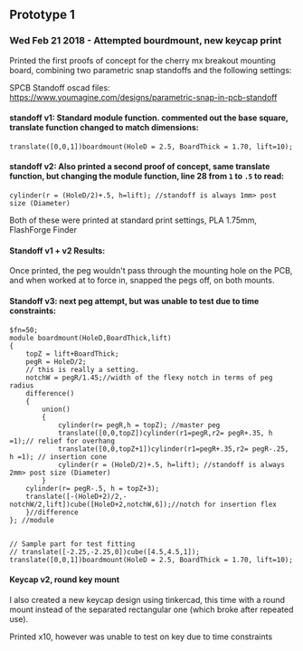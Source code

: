 ## Prototype 1

### Wed Feb 21 2018 - Attempted bourdmount, new keycap print

Printed the first proofs of concept for the cherry mx breakout mounting board, combining two parametric snap standoffs and the following settings:

SPCB Standoff oscad files: https://www.youmagine.com/designs/parametric-snap-in-pcb-standoff

#### standoff v1: Standard module function. commented out the base square, translate function changed to match dimensions:

```
translate([0,0,1])boardmount(HoleD = 2.5, BoardThick = 1.70, lift=10);
```

#### standoff v2: Also printed a second proof of concept, same translate function, but changing the module function, line 28 from `1` to `.5` to read:

```
cylinder(r = (HoleD/2)+.5, h=lift); //standoff is always 1mm> post size (Diameter)
```

Both of these were printed at standard print settings, PLA 1.75mm, FlashForge Finder

#### Standoff v1 + v2 Results:

Once printed, the peg wouldn't pass through the mounting hole on the PCB, and when worked at to force in, snapped the pegs off, on both mounts.


#### Standoff v3: next peg attempt, but was unable to test due to time constraints:

```
$fn=50;
module boardmount(HoleD,BoardThick,lift)
{
	topZ = lift+BoardThick;
	pegR = HoleD/2;
	// this is really a setting.
	notchW = pegR/1.45;//width of the flexy notch in terms of peg radius
	difference()
	{
		union()
		{
			cylinder(r= pegR,h = topZ); //master peg
			translate([0,0,topZ])cylinder(r1=pegR,r2= pegR+.35, h =1);// relief for overhang
			translate([0,0,topZ+1])cylinder(r1=pegR+.35,r2= pegR-.25, h =1); // insertion cone
			cylinder(r = (HoleD/2)+.5, h=lift); //standoff is always 2mm> post size (Diameter)
		}
	cylinder(r= pegR-.5, h = topZ+3);
	translate([-(HoleD+2)/2,-notchW/2,lift])cube([HoleD+2,notchW,6]);//notch for insertion flex
	}//difference
}; //module


// Sample part for test fitting
// translate([-2.25,-2.25,0])cube([4.5,4.5,1]);
translate([0,0,1])boardmount(HoleD = 2.5, BoardThick = 1.70, lift=10);
```

#### Keycap v2, round key mount

I also created a new keycap design using tinkercad, this time with a round mount instead of the separated rectangular one (which broke after repeated use).

Printed x10, however was unable to test on key due to time constraints
